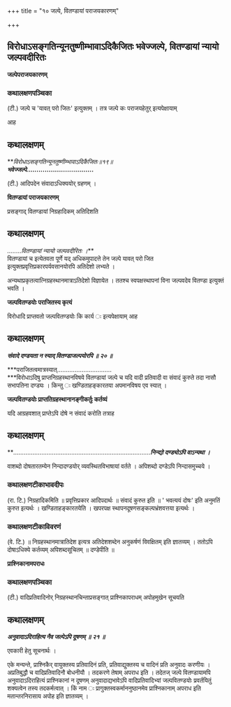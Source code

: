 +++
title = "१० जल्पे, वितण्डायां पराजयकारणम्"

+++


## विरोधाऽसङ्गतिन्यूनतुष्णीम्भावाऽदिकैजितः भवेज्जल्पे, वितण्डायां न्यायो जल्पवदीरितः

**जल्पेपराजयकारणम्**

### **कथालक्षणपञ्चिका**

(टी.) जल्पे च 'यावत् परो जितः' इत्युक्तम् । तत्र जल्पे कः पराजयहेतुर् इत्यपेक्षायाम्

आह

## **कथालक्षणम्**

***विरोधाऽसङ्गतिन्यूनतुष्णीम्भावाऽदिकैजितः॥१९॥  
**भवेज्जल्पे.................................***

(टी.) आदिपदेन संवादाऽधिक्ययोर् ग्रहणम् ।

**वितण्डायां पराजयकारणम्**

प्रसङ्गाद् वितण्डायां निग्रहादिकम् अतिदिशति

## **कथालक्षणम्**

*........वितण्डायां न्यायो जल्पवदीरितः ।***  
वितण्डायां च इत्येतवता पूर्णे यद् अधिकमुपादत्ते तेन जल्पे यावत् परो जित  
इत्युक्तप्रवृत्तिप्रकारपर्यवसानयोरपि अतिदेशो लभ्यते ।

अन्यथाप्रकृतत्वात्निग्रहस्थानमात्राऽतिदेशो विज्ञायेत । ततश्च स्वपक्षस्थापनां विना जल्पवदेव वितण्डा इत्युक्तं भवति ।

**जल्पवितण्डयोः पराजितस्य कृत्यं**

विरोधादि प्राप्तवतो जल्पवितण्डयोः कि कार्य ः इत्यपेक्षायाम् आह

## **कथालक्षणम्**

***संवादे दण्डयता न स्याद् वितण्डाजल्पयोरपि ॥ २० ॥***

***पराजितत्वमात्रस्यात्………………………….  
***विरोधाऽदिषु प्राप्तनिग्रहस्थानविषये वितण्डायां जल्पे च यदि वादी प्रतिवादी वा संवादं कुरुते तदा नासौ सभापतिना दण्ड्यः । किन्तु ः खण्डिताहङ्कारतया अपमानविषय एव स्यात् ।

**जल्पवितण्डयोः प्राप्ततिग्रहस्थानानङ्गीकर्तुः कर्तव्यं**

यदि आग्रहवशात् प्राप्तेऽपि दोषे न संवादं करोति तत्राह

## **कथालक्षणम्**

***……………………………………………………………………**निन्द्यो दण्ड्योऽपि वाऽन्यथा ।***

वाशब्दो दोषतारतम्येन निन्दादण्डयोर् व्यवस्थितविभाषायां वर्तते । अपिशब्दो दण्डेऽपि निन्दासमुच्चये ।

### **कथालक्षणटीकाभावदीपः**

(रा. टि.) निग्रहादिकमिति ॥ प्रवृत्तिप्रकार आदिपदार्थः ॥ संवादं कुरुत इति ॥ ' भवत्ययं दोषः' इति अनुमतिं कुरुत इत्यर्थः । खण्डिताहङ्कारतयेति । खपरपक्ष स्थापनदूषणसङ्कल्पभ्रंशवत्तया इत्यर्थः ।

### **कथालक्षणटीकाविवरणं**

(वे. टि.) ॥ निग्रहस्थानमात्रातिदेश इत्यत्र अतिदेशशब्देन अनुकर्षणं विवक्षितम् इति ज्ञातव्यम् । ततोऽपि दोषाऽधिक्ये कर्तव्यम् अपिशब्दसूचितम् ॥ दण्डेपीति ॥

**प्राश्निकानामपराधः**

### **कथालक्षणपञ्चिका**

(टी.) वादिप्रतिवादिनोर् निग्रहस्थानचिन्ताप्रसङ्गात् प्राश्निकापराधम् अपोहमुखेन सूचयति

## **कथालक्षणम्**

***अनुवादाऽदिराहित्य नैव जल्पेऽपि दूषणम् ॥ २१ ॥***

एवकारी हेतु सूचनार्थः ।

एके मन्यन्ते, प्राश्निकैर् वायुक्तस्य प्रतिवादिनं प्रति, प्रतिवाद्युक्तस्य च वादिनं प्रति अनुवादः करणीयः । अप्रतिबुद्धौ च वादिप्रतिवादिनौ बोधनीयौ । तदकरणे तेषाम् अपराध इति । तदेतज् जल्पे वितण्डायामपि अनुवादाऽदिराहित्यं प्राश्निकानां न दूषणम् अनुवादाद्यभावेऽपि वादिप्रतिवादिभ्यां जल्पवितण्डयोः प्रवर्तयितुं शक्यत्वेन तस्य तदकर्मत्वात् । किं नाम ः प्रागुक्तस्वकर्माननुष्ठानमेव प्राश्निकानाम् अपराध इति मतान्तरनिरासाय अपोह इति ज्ञातव्यम् ।

